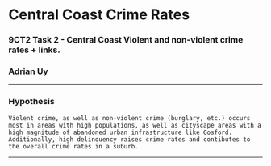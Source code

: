 # Central Coast Crime Rates
### 9CT2 Task 2 - Central Coast Violent and non-violent crime rates + links.
### Adrian Uy
---
### Hypothesis
    Violent crime, as well as non-violent crime (burglary, etc.) occurs most in areas with high populations, as well as cityscape areas with a high magnitude of abandoned urban infrastructure like Gosford. Additionally, high delinquency raises crime rates and contibutes to the overall crime rates in a suburb.
---


    